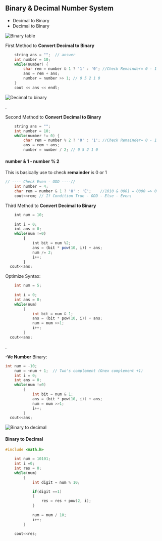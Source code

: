
## Binary & Decimal Number System

- Decimal to Binary 
- Decimal to Binary

![Binary table](https://miro.medium.com/max/1152/1*DTmuXRaK9GIqeEF9IB2B_g.png)

First Method to **Convert Decimal to Binary**
```c++
    string ans = "";  // answer 
	int number = 10; 
	while(number) {
		char rem = number & 1 ? '1' : '0'; //Check Remainder= 0 - 1  
		ans = rem + ans; 
		number = number >> 1; // 0 5 2 1 0
	}
	cout << ans << endl;
```

![Decimal to binary](https://i1.faceprep.in/Companies-1/decimal%20to%20binary.png)

.

Second Method to **Convert Decimal to Binary**
```c++
	string ans = "";   
	int number = 10; 
	while(number != 0) {
		char rem = number % 2 ? '0' : '1'; //Check Remainder= 0 - 1
		ans = rem + ans; 
		number = number / 2; // 0 5 2 1 0
```


#### number & 1  -  number % 2  

This is basically use to check **remainder** is 0 or 1

```c++
// ---- Check Even - ODD ----//
	int number = 4;
	char rem = number & 1 ? 'O' : 'E';    //1010 & 0001 = 0000 => 0
	cout<<rem; // If Condition True - ODD - Else - Even;
```


Third Method to **Convert Decimal to Binary**

```javascript
	int num = 10;
	
	int i = 0;
	int ans = 0;
	while(num !=0)
		{
			int bit = num %2;
			ans = (bit * pow(10, i)) + ans;
			num /= 2;
			i++;
		}
  cout<<ans;
```

Optimize Syntax:
```C++
	int num = 5;
	
	int i = 0;
	int ans = 0;
	while(num)
		{
			int bit = num & 1;
			ans = (bit * pow(10, i)) + ans;
			num = num >>1;
			i++;
		}
  cout<<ans;
```

.

**-Ve Number** Binary:
```C++
int num = -10;
	num = ~num + 1;  // Two's complement (Onex complement +1)
	int i = 0;
	int ans = 0;
	while(num !=0)
		{
			int bit = num & 1;
			ans = (bit * pow(10, i)) + ans;
			num = num >>1;
			i++;
		}
  cout<<ans;
```


![Binary to decimal](https://www.inchcalculator.com/wp-content/uploads/2021/09/how-to-convert-binary-to-decimal-thumb.png)

#### Binary to Decimal

```C++
#include <math.h>

	int num = 10101;
	int i =0;
	int res = 0;
	while(num)
		{
			int digit = num % 10;

			if(digit ==1)
			{
				res = res + pow(2, i);
			}
			
			num = num / 10;
			i++;
		}

	cout<<res;
```